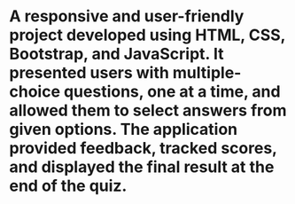 # A responsive and user-friendly project developed using HTML, CSS, Bootstrap, and JavaScript. It presented users with multiple-choice questions, one at a time, and allowed them to select answers from given options. The application provided feedback, tracked scores, and displayed the final result at the end of the quiz.
